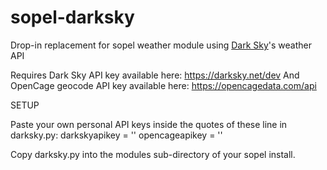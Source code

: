 # sopel-darksky
Drop-in replacement for sopel weather module using [Dark Sky](https://darksky.net/)'s weather API

Requires Dark Sky API key available here: https://darksky.net/dev
And OpenCage geocode API key available here: https://opencagedata.com/api

SETUP

Paste your own personal API keys inside the quotes of these line in darksky.py:
darkskyapikey = ''
opencageapikey = ''

Copy darksky.py into the modules sub-directory of your sopel install.
